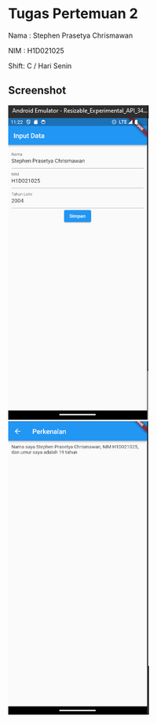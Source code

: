# Tugas Pertemuan 2

Nama : Stephen Prasetya Chrismawan

NIM : H1D021025

Shift: C / Hari Senin

## Screenshot

![Lampiran Form](form.png)
![Lampiran Hasil](hasil.png)

